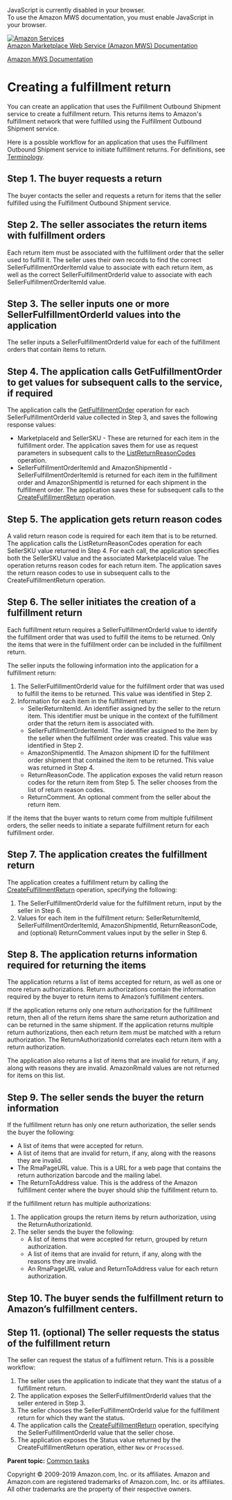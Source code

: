 <div id="MWSDX_noscript">

JavaScript is currently disabled in your browser.  
To use the Amazon MWS documentation, you must enable JavaScript in your
browser.

</div>

<div id="MWSDX_divtop">

[![Amazon
Services](https://images-na.ssl-images-amazon.com/images/G/08/mwsportal/fr_FR/amazonservices.gif
"Amazon Services")](http://services.amazon.fr)  
<span id="MWSDX_titlebar">[Amazon Marketplace Web Service (Amazon MWS)
Documentation](https://developer.amazonservices.fr/gp/mws/docs.html)</span>

</div>

<div id="MWSDX_divbottom">

<div id="MWSDX_divleft">

<div id="MWSDX_toc">

</div>

</div>

<div id="MWSDX_divright">

<div id="MWSDX_content">

<span id="MWSDX_breadcrumbs">[Amazon MWS
Documentation](https://developer.amazonservices.fr/gp/mws/docs.html)</span>

# Creating a fulfillment return

<div class="body conbody">

You can create an application that uses the Fulfillment Outbound
Shipment service to create a fulfillment return. This returns items to
<span class="ph">Amazon's fulfillment network</span> that were fulfilled
using the Fulfillment Outbound Shipment service.

Here is a possible workflow for an application that uses the Fulfillment
Outbound Shipment service to initiate fulfillment returns. For
definitions, see
[Terminology](../fba_outbound/FBAOutbound_Overview.md#Terminology).

<div id="FBAGuide_FBAGuide_CreateFulfillmentReturn__Step-1" class="section">

## Step 1. The buyer requests a return

The buyer contacts the seller and requests a return for items that the
seller fulfilled using the Fulfillment Outbound Shipment service.

</div>

<div id="FBAGuide_FBAGuide_CreateFulfillmentReturn__Step-2" class="section">

## Step 2. The seller associates the return items with fulfillment orders

Each return item must be associated with the fulfillment order that the
seller used to fulfill it. The seller uses their own records to find the
correct
<span class="keyword parmname">SellerFulfillmentOrderItemId</span> value
to associate with each return item, as well as the correct
<span class="keyword parmname">SellerFulfillmentOrderId</span> value to
associate with each
<span class="keyword parmname">SellerFulfillmentOrderItemId</span>
value.

</div>

<div id="FBAGuide_FBAGuide_CreateFulfillmentReturn__Step-3" class="section">

## Step 3. The seller inputs one or more SellerFulfillmentOrderId values into the application

The seller inputs a
<span class="keyword parmname">SellerFulfillmentOrderId</span> value for
each of the fulfillment orders that contain items to return.

</div>

<div id="FBAGuide_FBAGuide_CreateFulfillmentReturn__Step-4" class="section">

## Step 4. The application calls GetFulfillmentOrder to get values for subsequent calls to the service, if required

<div class="p">

The application calls the
[GetFulfillmentOrder](../fba_outbound/FBAOutbound_GetFulfillmentOrder.md "Returns a fulfillment order based on a specified SellerFulfillmentOrderId.")
operation for each
<span class="keyword parmname">SellerFulfillmentOrderId</span> value
collected in Step 3, and saves the following response values:

  - <span class="keyword parmname">MarketplaceId</span> and
    <span class="keyword parmname">SellerSKU</span> - These are returned
    for each item in the fulfillment order. The application saves them
    for use as request parameters in subsequent calls to the
    [ListReturnReasonCodes](../fba_outbound/FBAOutbound_ListReturnReasonCodes.md "Returns a list of return reason codes for a seller SKU in a given marketplace.")
    operation.
  - <span class="keyword parmname">SellerFulfillmentOrderItemId</span>
    and <span class="keyword parmname">AmazonShipmentId</span> -
    <span class="keyword parmname">SellerFulfillmentOrderItemId</span>
    is returned for each item in the fulfillment order and
    <span class="keyword parmname">AmazonShipmentId</span> is returned
    for each shipment in the fulfillment order. The application saves
    these for subsequent calls to the
    [CreateFulfillmentReturn](../fba_outbound/FBAOutbound_CreateFulfillmentReturn.md "Creates a fulfillment return.")
    operation.

</div>

</div>

<div id="FBAGuide_FBAGuide_CreateFulfillmentReturn__Step-5" class="section">

## Step 5. The application gets return reason codes

A valid return reason code is required for each item that is to be
returned. The application calls the
<span class="keyword apiname">ListReturnReasonCodes</span> operation for
each <span class="keyword parmname">SellerSKU</span> value returned in
Step 4. For each call, the application specifies both the
<span class="keyword parmname">SellerSKU</span> value and the associated
<span class="keyword parmname">MarketplaceId</span> value. The operation
returns reason codes for each return item. The application saves the
return reason codes to use in subsequent calls to the
<span class="keyword apiname">CreateFulfillmentReturn</span> operation.

</div>

<div id="FBAGuide_FBAGuide_CreateFulfillmentReturn__Step-6" class="section">

## Step 6. The seller initiates the creation of a fulfillment return

Each fulfillment return requires a
<span class="keyword parmname">SellerFulfillmentOrderId</span> value to
identify the fulfillment order that was used to fulfill the items to be
returned. Only the items that were in the fulfillment order can be
included in the fulfillment return.

The seller inputs the following information into the application for a
fulfillment return:

1.  The <span class="keyword parmname">SellerFulfillmentOrderId</span>
    value for the fulfillment order that was used to fulfill the items
    to be returned. This value was identified in Step 2.
2.  Information for each item in the fulfillment return:
      - <span class="keyword parmname">SellerReturnItemId</span>.
        <span class="ph">An identifier assigned by the seller to the
        return item.</span> This identifier must be unique in the
        context of the fulfillment order that the return item is
        associated with.
      - <span class="keyword parmname">SellerFulfillmentOrderItemId</span>.
        <span class="ph">The identifier assigned to the item by the
        seller when the fulfillment order was created.</span> This value
        was identified in Step 2.
      - <span class="keyword parmname">AmazonShipmentId</span>. The
        Amazon shipment ID for the fulfillment order shipment that
        contained the item to be returned. This value was returned in
        Step 4.
      - <span class="keyword parmname">ReturnReasonCode</span>. The
        application exposes the valid return reason codes for the return
        item from Step 5. The seller chooses from the list of return
        reason codes.
      - <span class="keyword parmname">ReturnComment</span>. An optional
        comment from the seller about the return item.

If the items that the buyer wants to return come from multiple
fulfillment orders, the seller needs to initiate a separate fulfillment
return for each fulfillment order.

</div>

<div id="FBAGuide_FBAGuide_CreateFulfillmentReturn__Step-7" class="section">

## Step 7. The application creates the fulfillment return

The application creates a fulfillment return by calling the
[CreateFulfillmentReturn](../fba_outbound/FBAOutbound_CreateFulfillmentReturn.md "Creates a fulfillment return.")
operation, specifying the following:

1.  The <span class="keyword parmname">SellerFulfillmentOrderId</span>
    value for the fulfillment return, input by the seller in Step 6.
2.  Values for each item in the fulfillment return:
    <span class="keyword parmname">SellerReturnItemId</span>,
    <span class="keyword parmname">SellerFulfillmentOrderItemId</span>,
    <span class="keyword parmname">AmazonShipmentId</span>,
    <span class="keyword parmname">ReturnReasonCode</span>, and
    (optional) <span class="keyword parmname">ReturnComment</span>
    values input by the seller in Step 6.

</div>

<div id="FBAGuide_FBAGuide_CreateFulfillmentReturn__Step-8" class="section">

## Step 8. The application returns information required for returning the items

The application returns a list of items accepted for return, as well as
one or more return authorizations. Return authorizations contain the
information required by the buyer to return items to Amazon’s
fulfillment centers.

If the application returns only one return authorization for the
fulfillment return, then all of the return items share the same return
authorization and can be returned in the same shipment. If the
application returns multiple return authorizations, then each return
item must be matched with a return authorization. The
<span class="keyword parmname">ReturnAuthorizationId</span> correlates
each return item with a return authorization.

The application also returns a list of items that are invalid for
return, if any, along with reasons they are invalid.
<span class="keyword parmname">AmazonRmaId</span> values are not
returned for items on this list.

</div>

<div id="FBAGuide_FBAGuide_CreateFulfillmentReturn__Step-9" class="section">

## Step 9. The seller sends the buyer the return information

<div class="p">

If the fulfillment return has only one return authorization, the seller
sends the buyer the following:

  - A list of items that were accepted for return.
  - A list of items that are invalid for return, if any, along with the
    reasons they are invalid.
  - The <span class="keyword parmname">RmaPageURL</span> value. This is
    a URL for a web page that contains the return authorization barcode
    and the mailing label.
  - The <span class="keyword parmname">ReturnToAddress</span> value.
    This is the address of the Amazon fulfillment center where the buyer
    should ship the fulfillment return to.

</div>

If the fulfillment return has multiple authorizations:

1.  The application groups the return items by return authorization,
    using the
    <span class="keyword parmname">ReturnAuthorizationId</span>.
2.  The seller sends the buyer the following:
      - A list of items that were accepted for return, grouped by return
        authorization.
      - A list of items that are invalid for return, if any, along with
        the reasons they are invalid.
      - An <span class="keyword parmname">RmaPageURL</span> value and
        <span class="keyword parmname">ReturnToAddress</span> value for
        each return authorization.

</div>

<div id="FBAGuide_FBAGuide_CreateFulfillmentReturn__Step-10" class="section">

## Step 10. The buyer sends the fulfillment return to Amazon’s fulfillment centers.

</div>

<div id="FBAGuide_FBAGuide_CreateFulfillmentReturn__Step-11" class="section">

## Step 11. (optional) The seller requests the status of the fulfillment return

The seller can request the status of a fulfilment return. This is a
possible workflow:

1.  The seller uses the application to indicate that they want the
    status of a fulfillment return.
2.  The application exposes the
    <span class="keyword parmname">SellerFulfillmentOrderId</span>
    values that the seller entered in Step 3.
3.  The seller chooses the
    <span class="keyword parmname">SellerFulfillmentOrderId</span> value
    for the fulfillment return for which they want the status.
4.  The application calls the
    [CreateFulfillmentReturn](../fba_outbound/FBAOutbound_CreateFulfillmentReturn.md "Creates a fulfillment return.")
    operation, specifying the
    <span class="keyword parmname">SellerFulfillmentOrderId</span> value
    that the seller chose.
5.  The application exposes the
    <span class="keyword parmname">Status</span> value returned by the
    <span class="keyword apiname">CreateFulfillmentReturn</span>
    operation, either `New` or `Processed`.

</div>

</div>

<div class="related-links">

<div class="familylinks">

<div class="parentlink">

**Parent topic:** [Common tasks](../fba_guide/FBAGuide_CommonTasks.md)

</div>

</div>

</div>

<div id="MWSDX_footer">

Copyright © 2009-2019 Amazon.com, Inc. or its affiliates. Amazon and
Amazon.com are registered trademarks of Amazon.com, Inc. or its
affiliates. All other trademarks are the property of their respective
owners.

</div>

</div>

</div>

<div style="clear: both;">

</div>

</div>
